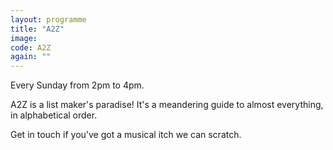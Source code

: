 ```yaml
---
layout: programme
title: "A2Z"
image: 
code: A2Z
again: ""
---
```

Every Sunday from 2pm to 4pm. 

A2Z is a list maker's paradise! It's a meandering guide to almost everything, in alphabetical order. 

Get in touch if you've got a musical itch we can scratch. 